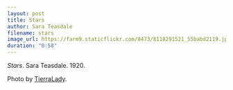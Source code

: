 ```yaml
---
layout: post
title: Stars
author: Sara Teasdale
filename: stars
image_url: https://farm9.staticflickr.com/8473/8118291521_55babd2119.jpg
duration: "0:58"
---
```


_Stars_.  Sara Teasdale.  1920.

Photo by [TierraLady](https://www.flickr.com/photos/tierralady/8118291521/).
